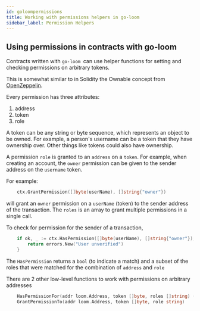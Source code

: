 ```yaml
---
id: goloompermissions
title: Working with permissions helpers in go-loom
sidebar_label: Permission Helpers
---
```


## Using permissions in contracts with go-loom

Contracts written with `go-loom `can use helper functions for setting
and checking permissions on arbitrary tokens.

This is somewhat similar to in Solidity the Ownable concept from [OpenZeppelin](https://github.com/OpenZeppelin/openzeppelin-solidity/blob/master/contracts/ownership/Ownable.sol).

Every permission has three attributes:

1. address
2. token
3. role

A token can be any string or byte sequence, which represents an object to be owned. For example, a person's username can be a token that they have ownership over. Other things like tokens could also have ownership.

A permission `role` is granted to an `address` on a `token`. For example, when creating an account, the `owner` permission can be given to the sender address on the `username` token.

For example:

```go
    ctx.GrantPermission([]byte(userName), []string{"owner"})
```

will grant an `owner` permission on a `userName` (token) to the sender address of the transaction.
The `roles` is an array to grant multiple permissions in a single call.

To check for permission for the sender of a transaction,

```go
    if ok, _ := ctx.HasPermission([]byte(userName), []string{"owner"}); !ok {
        return errors.New("User unverified")
    }
```

The `HasPermission` returns a `bool` (to indicate a match) and a subset of the roles that were matched for the combination of `address` and `role`

There are 2 other low-level functions to work with permissions on arbitrary addresses

```go
    HasPermissionFor(addr loom.Address, token []byte, roles []string) (bool, []string)
    GrantPermissionTo(addr loom.Address, token []byte, role string)
```
